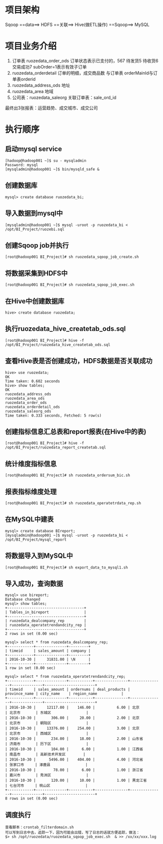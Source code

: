 # 项目架构
Sqoop ==data==> HDFS ==关联==> Hive(做ETL操作) ==Sqoop==> MySQL

# 项目业务介绍
1. 订单表 ruozedata_order_ods
	订单状态表示已支付的，567
	待发货5
	待收货6
	交易成功7 
   subOrder=1表示有效子订单
2. ruozedata_orderdetail 订单的明细，成交商品数 与订单表 orderMainId与订单表orderid
3. ruozedata_address_ods 地址
4. ruozedata_area 地域
5. 公司表：ruozedata_saleorg 
   关联订单表：sale_ord_id

最终出3张报表：运营趋势、成交城市、成交公司

# 执行顺序
## 启动mysql service
	[hadoop@hadoop001 ~]$ su - mysqladmin
	Password: mysql
	[mysqladmin@hadoop001 ~]$ bin/mysqld_safe &
## 创建数据库
	mysql> create database ruozedata_bi;
## 导入数据到mysql中
	[mysqladmin@hadoop001 ~]$ mysql -uroot -p ruozedata_bi < /opt/BI_Project/ruozebi.sql
## 创建Sqoop job并执行
    [root@hadoop001 BI_Project]# sh ruozedata_sqoop_job_create.sh
## 将数据采集到HDFS中
    [root@hadoop001 BI_Project]# sh ruozedata_sqoop_job_exec.sh
## 在Hive中创建数据库
    hive> create database ruozedata;
## 执行ruozedata_hive_createtab_ods.sql
    [root@hadoop001 BI_Project]# hive -f /opt/BI_Project/ruozedata_hive_createtab_ods.sql
## 查看Hive表是否创建成功，HDFS数据是否关联成功
	hive> use ruozedata;
	OK
	Time taken: 0.602 seconds
	hive> show tables;
	OK
	ruozedata_address_ods
	ruozedata_area_ods
	ruozedata_order_ods
	ruozedata_orderdetail_ods
	ruozedata_saleorg_ods
	Time taken: 0.333 seconds, Fetched: 5 row(s)
## 创建指标信息汇总表和report报表(在Hive中的表)
	[root@hadoop001 BI_Project]# hive -f /opt/BI_Project/ruozedata_report_createtab.sql
## 统计维度指标信息
	[root@hadoop001 BI_Project]# sh ruozedata_ordersum_bic.sh
## 报表指标维度处理
	[root@hadoop001 BI_Project]# sh ruozedata_operatetrdata_rep.sh
## 在MySQL中建表
	mysql> create database BIreport;
	[mysqladmin@hadoop001 ~]$ mysql -uroot -p ruozedata_bi < /opt/BI_Project/mysql_report
## 将数据导入到MySQL中
	[root@hadoop001 BI_Project]# sh export_data_to_mysql1.sh
## 导入成功，查询数据
	mysql> use bireport;
	Database changed
	mysql> show tables;
	+-----------------------------------+
	| Tables_in_bireport                |
	+-----------------------------------+
	| ruozedata_dealcompany_rep         |
	| ruozedata_operatetrendandcity_rep |
	+-----------------------------------+
	2 rows in set (0.00 sec)

	mysql> select * from ruozedata_dealcompany_rep;
	+------------+--------------+---------+
	| timeid     | sales_amount | company |
	+------------+--------------+---------+
	| 2016-10-30 |     31831.00 | \N      |
	+------------+--------------+---------+
	1 row in set (0.00 sec)

	mysql> select * from ruozedata_operatetrendandcity_rep;
	+------------+--------------+-----------+---------------+---------------+--------------+-----------------------+
	| timeid     | sales_amount | ordernums | deal_products | province_name | city_name    | region_name           |
	+------------+--------------+-----------+---------------+---------------+--------------+-----------------------+
	| 2016-10-30 |     12117.00 |    146.00 |          6.00 | 北京          | 北京市       | 东城区                |
	| 2016-10-30 |       306.00 |     20.00 |          2.00 | 北京          | 北京市       | 朝阳区                |
	| 2016-10-30 |     13376.00 |    254.00 |          3.00 | 北京          | 北京市       | 西城区                |
	| 2016-10-30 |       234.00 |     18.00 |          2.00 | 山东省        | 济南市       | 历下区                |
	| 2016-10-30 |       104.00 |      6.00 |          1.00 | 江西省        | 南昌市       | 高新技术开发区        |
	| 2016-10-30 |      5496.00 |    404.00 |          4.00 | 河北省        | 张家口市     | 涿鹿县                |
	| 2016-10-30 |        78.00 |      6.00 |          1.00 | 浙江省        | 嘉兴市       | 秀洲区                |
	| 2016-10-30 |       120.00 |     10.00 |          1.00 | 黑龙江省      | 七台河市     | 桃山区                |
	+------------+--------------+-----------+---------------+---------------+--------------+-----------------------+
	8 rows in set (0.00 sec)
## 调度执行
	查看脚本：crontab_filterdomain.sh
	可以写到日志中去，追踪一下，因为可能会出错，写了日志的话就方便追踪，做法：
	$> sh /opt/ruozedata/ruozedata_sqoop_job_exec.sh  & >> /xx/xx/xxx.log
